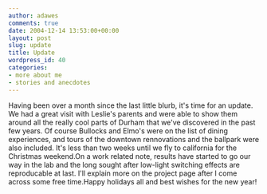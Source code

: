 ```yaml
---
author: adawes
comments: true
date: 2004-12-14 13:53:00+00:00
layout: post
slug: update
title: Update
wordpress_id: 40
categories:
- more about me
- stories and anecdotes
---
```


Having been over a month since the last little blurb, it's time for an update. We had a great visit with Leslie's parents and were able to show them around all the really cool parts of Durham that we've discovered in the past few years. Of course Bullocks and Elmo's were on the list of dining experiences, and tours of the downtown rennovations and the ballpark were also included. It's less than two weeks until we fly to california for the Christmas weekend.On a work related note, results have started to go our way in the lab and the long sought after low-light switching effects are reproducable at last. I'll explain more on the project page after I come across some free time.Happy holidays all and best wishes for the new year!
